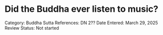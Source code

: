 # Did the Buddha ever listen to music?

Category: Buddha
Sutta References: DN 2??
Date Entered: March 29, 2025
Review Status: Not started
